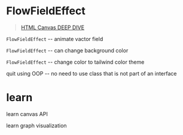 # FlowFieldEffect

> [HTML Canvas DEEP DIVE](https://www.youtube.com/watch?v=uCH1ta5OUHw)

`FlowFieldEffect` -- animate vactor field

`FlowFieldEffect` -- can change background color

`FlowFieldEffect` -- change color to tailwind color theme

quit using OOP -- no need to use class that is not part of an interface

# learn

learn canvas API

learn graph visualization
